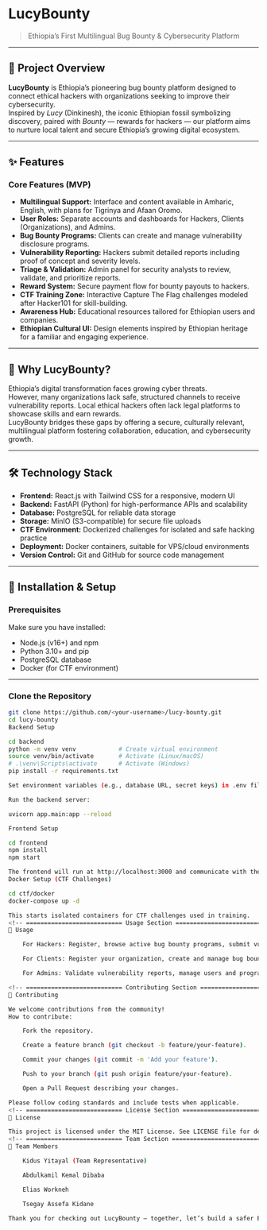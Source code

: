 # LucyBounty

> Ethiopia’s First Multilingual Bug Bounty & Cybersecurity Platform

---

<!--
  ===========================
  Project Overview Section
  ===========================
-->
## 📌 Project Overview

**LucyBounty** is Ethiopia’s pioneering bug bounty platform designed to connect ethical hackers with organizations seeking to improve their cybersecurity.  
Inspired by *Lucy* (Dinkinesh), the iconic Ethiopian fossil symbolizing discovery, paired with *Bounty* — rewards for hackers — our platform aims to nurture local talent and secure Ethiopia’s growing digital ecosystem.

---

<!--
  ===========================
  Features Section
  ===========================
-->
## ✨ Features

### Core Features (MVP)
- **Multilingual Support:** Interface and content available in Amharic, English, with plans for Tigrinya and Afaan Oromo.
- **User Roles:** Separate accounts and dashboards for Hackers, Clients (Organizations), and Admins.
- **Bug Bounty Programs:** Clients can create and manage vulnerability disclosure programs.
- **Vulnerability Reporting:** Hackers submit detailed reports including proof of concept and severity levels.
- **Triage & Validation:** Admin panel for security analysts to review, validate, and prioritize reports.
- **Reward System:** Secure payment flow for bounty payouts to hackers.
- **CTF Training Zone:** Interactive Capture The Flag challenges modeled after Hacker101 for skill-building.
- **Awareness Hub:** Educational resources tailored for Ethiopian users and companies.
- **Ethiopian Cultural UI:** Design elements inspired by Ethiopian heritage for a familiar and engaging experience.

---

<!--
  ===========================
  Why LucyBounty Section
  ===========================
-->
## 🔐 Why LucyBounty?

Ethiopia’s digital transformation faces growing cyber threats.  
However, many organizations lack safe, structured channels to receive vulnerability reports. Local ethical hackers often lack legal platforms to showcase skills and earn rewards.  
LucyBounty bridges these gaps by offering a secure, culturally relevant, multilingual platform fostering collaboration, education, and cybersecurity growth.

---

<!--
  ===========================
  Tech Stack Section
  ===========================
-->
## 🛠 Technology Stack

- **Frontend:** React.js with Tailwind CSS for a responsive, modern UI  
- **Backend:** FastAPI (Python) for high-performance APIs and scalability  
- **Database:** PostgreSQL for reliable data storage  
- **Storage:** MinIO (S3-compatible) for secure file uploads  
- **CTF Environment:** Dockerized challenges for isolated and safe hacking practice  
- **Deployment:** Docker containers, suitable for VPS/cloud environments  
- **Version Control:** Git and GitHub for source code management

---

<!--
  ===========================
  Installation & Setup Section
  ===========================
-->
## 🚀 Installation & Setup

### Prerequisites

Make sure you have installed:  
- Node.js (v16+) and npm  
- Python 3.10+ and pip  
- PostgreSQL database  
- Docker (for CTF environment)  

---

### Clone the Repository

```bash
git clone https://github.com/<your-username>/lucy-bounty.git
cd lucy-bounty
Backend Setup

cd backend
python -m venv venv            # Create virtual environment
source venv/bin/activate       # Activate (Linux/macOS)
# .\venv\Scripts\activate      # Activate (Windows)
pip install -r requirements.txt

Set environment variables (e.g., database URL, secret keys) in .env file.

Run the backend server:

uvicorn app.main:app --reload

Frontend Setup

cd frontend
npm install
npm start

The frontend will run at http://localhost:3000 and communicate with the backend API.
Docker Setup (CTF Challenges)

cd ctf/docker
docker-compose up -d

This starts isolated containers for CTF challenges used in training.
<!-- =========================== Usage Section =========================== -->
🎯 Usage

    For Hackers: Register, browse active bug bounty programs, submit vulnerability reports, and practice on CTF challenges.

    For Clients: Register your organization, create and manage bug bounty programs, review vulnerability reports, and reward hackers.

    For Admins: Validate vulnerability reports, manage users and programs, monitor platform activity.

<!-- =========================== Contributing Section =========================== -->
🤝 Contributing

We welcome contributions from the community!
How to contribute:

    Fork the repository.

    Create a feature branch (git checkout -b feature/your-feature).

    Commit your changes (git commit -m 'Add your feature').

    Push to your branch (git push origin feature/your-feature).

    Open a Pull Request describing your changes.

Please follow coding standards and include tests when applicable.
<!-- =========================== License Section =========================== -->
📜 License

This project is licensed under the MIT License. See LICENSE file for details.
<!-- =========================== Team Section =========================== -->
👥 Team Members

    Kidus Yitayal (Team Representative)

    Abdulkamil Kemal Dibaba

    Elias Workneh

    Tsegay Assefa Kidane

Thank you for checking out LucyBounty — together, let’s build a safer Ethiopia!




